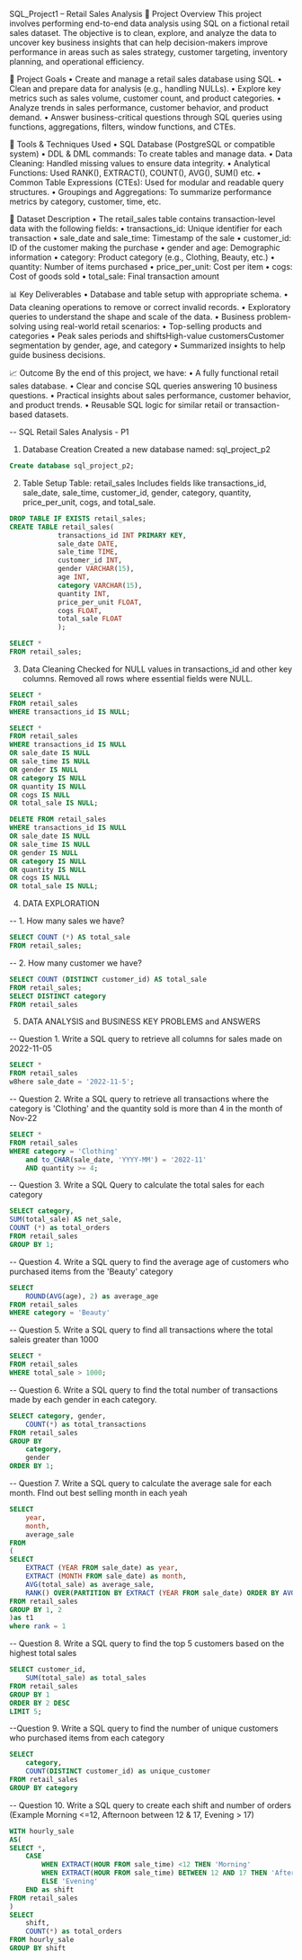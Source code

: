 SQL_Project1 – Retail Sales Analysis
📌 Project Overview
This project involves performing end-to-end data analysis using SQL on a fictional retail sales dataset. The objective is to clean, explore, and analyze the data to uncover key business insights that can help decision-makers improve performance in areas such as sales strategy, customer targeting, inventory planning, and operational efficiency.

🎯 Project Goals
•	Create and manage a retail sales database using SQL.
•	Clean and prepare data for analysis (e.g., handling NULLs).
•	Explore key metrics such as sales volume, customer count, and product categories.
•	Analyze trends in sales performance, customer behavior, and product demand.
•	Answer business-critical questions through SQL queries using functions, aggregations, filters, window functions, and CTEs.

🧰 Tools & Techniques Used
•	SQL Database (PostgreSQL or compatible system)
•	DDL & DML commands: To create tables and manage data.
•	Data Cleaning: Handled missing values to ensure data integrity.
•	Analytical Functions: Used RANK(), EXTRACT(), COUNT(), AVG(), SUM() etc.
•	Common Table Expressions (CTEs): Used for modular and readable query structures.
•	Groupings and Aggregations: To summarize performance metrics by category, customer, time, etc.

📁 Dataset Description
•	The retail_sales table contains transaction-level data with the following fields:
•	transactions_id: Unique identifier for each transaction
•	sale_date and sale_time: Timestamp of the sale
•	customer_id: ID of the customer making the purchase
•	gender and age: Demographic information
•	category: Product category (e.g., Clothing, Beauty, etc.)
•	quantity: Number of items purchased
•	price_per_unit: Cost per item
•	cogs: Cost of goods sold
•	total_sale: Final transaction amount

📊 Key Deliverables
•	Database and table setup with appropriate schema.
•	Data cleaning operations to remove or correct invalid records.
•	Exploratory queries to understand the shape and scale of the data.
•	Business problem-solving using real-world retail scenarios:
•	Top-selling products and categories
•	Peak sales periods and shiftsHigh-value customersCustomer segmentation by gender, age, and category
•	Summarized insights to help guide business decisions.

📈 Outcome
By the end of this project, we have:
•	A fully functional retail sales database.
•	Clear and concise SQL queries answering 10 business questions.
•	Practical insights about sales performance, customer behavior, and product trends.
•	Reusable SQL logic for similar retail or transaction-based datasets.

-- SQL Retail Sales Analysis - P1
1.  Database Creation
Created a new database named: sql_project_p2
```sql
Create database sql_project_p2;
```


 2. Table Setup
Table: retail_sales
Includes fields like transactions_id, sale_date, sale_time, customer_id, gender, category, quantity, price_per_unit, cogs, and total_sale.
```sql
DROP TABLE IF EXISTS retail_sales;
CREATE TABLE retail_sales(
			transactions_id	INT PRIMARY KEY,
			sale_date DATE,	
			sale_time TIME, 	
			customer_id INT,
			gender VARCHAR(15),	
			age INT,
			category VARCHAR(15),	
			quantity INT,
			price_per_unit FLOAT,
			cogs FLOAT,
			total_sale FLOAT
			);
```
```sql
SELECT *
FROM retail_sales;
```
3. Data Cleaning
Checked for NULL values in transactions_id and other key columns.
Removed all rows where essential fields were NULL.

```sql
SELECT *
FROM retail_sales
WHERE transactions_id IS NULL;
```
```sql
SELECT *
FROM retail_sales
WHERE transactions_id IS NULL
OR sale_date IS NULL
OR sale_time IS NULL
OR gender IS NULL
OR category IS NULL
OR quantity IS NULL
OR cogs IS NULL
OR total_sale IS NULL;
```
```sql
DELETE FROM retail_sales
WHERE transactions_id IS NULL
OR sale_date IS NULL
OR sale_time IS NULL
OR gender IS NULL
OR category IS NULL
OR quantity IS NULL
OR cogs IS NULL
OR total_sale IS NULL;
```
4. DATA EXPLORATION

-- 1. How many sales we have?
``` sql
SELECT COUNT (*) AS total_sale 
FROM retail_sales;
```

-- 2. How many customer we have?
``` sql
SELECT COUNT (DISTINCT customer_id) AS total_sale 
FROM retail_sales;
SELECT DISTINCT category
FROM retail_sales
```
5. DATA ANALYSIS and BUSINESS KEY PROBLEMS and ANSWERS

-- Question 1. Write a SQL query to retrieve all columns for sales made on 2022-11-05
``` sql
SELECT *
FROM retail_sales
w8here sale_date = '2022-11-5';
```
 
-- Question 2. Write a SQL query to retrieve all transactions where the category is 'Clothing' and the quantity sold is more than 4 in the month of Nov-22
``` sql
SELECT *
FROM retail_sales
WHERE category = 'Clothing'
	and to_CHAR(sale_date, 'YYYY-MM') = '2022-11'
	AND quantity >= 4;
```
-- Question 3. Write a SQL Query to calculate the total sales for each category
``` sql
SELECT category,
SUM(total_sale) AS net_sale,
COUNT (*) as total_orders
FROM retail_sales
GROUP BY 1;
```
-- Question 4. Write a SQL query to find the average age of customers who purchased items from the 'Beauty' category
``` sql
SELECT 
	ROUND(AVG(age), 2) as average_age
FROM retail_sales
WHERE category = 'Beauty'
```
-- Question 5. Write a SQL query to find all transactions where the total saleis greater than 1000
``` sql
SELECT *
FROM retail_sales
WHERE total_sale > 1000;
```
-- Question 6. Write a SQL query to find the total number of transactions made by each gender in each category.
``` sql
SELECT category, gender, 
	COUNT(*) as total_transactions
FROM retail_sales
GROUP BY 
	category,
	gender
ORDER BY 1;
```
-- Question 7. Write a SQL query to calculate the average sale for each month. FInd out best selling month in each yeah
``` sql
SELECT 
	year,
	month,
	average_sale
FROM
(
SELECT 
	EXTRACT (YEAR FROM sale_date) as year,
	EXTRACT (MONTH FROM sale_date) as month,
	AVG(total_sale) as average_sale,
	RANK() OVER(PARTITION BY EXTRACT (YEAR FROM sale_date) ORDER BY AVG (total_sale) DESC) as rank
FROM retail_sales
GROUP BY 1, 2
)as t1
where rank = 1
```
-- Question 8. Write a SQL query to find the top 5 customers based on the highest total sales
``` sql
SELECT customer_id,
	SUM(total_sale) as total_sales
FROM retail_sales
GROUP BY 1
ORDER BY 2 DESC
LIMIT 5;
```
--Question 9. Write a SQL query to find the number of unique customers who purchased items from each category
``` sql
SELECT
	category,
	COUNT(DISTINCT customer_id) as unique_customer
FROM retail_sales
GROUP BY category
```
-- Question 10. Write a SQL query to create each shift and number of orders (Example Morning <=12, Afternoon between 12 & 17, Evening > 17)
``` sql
WITH hourly_sale
AS(
SELECT *,
	CASE
		WHEN EXTRACT(HOUR FROM sale_time) <12 THEN 'Morning'
		WHEN EXTRACT(HOUR FROM sale_time) BETWEEN 12 AND 17 THEN 'Afternoon'
		ELSE 'Evening'
	END as shift
FROM retail_sales
)
SELECT 
	shift,
	COUNT(*) as total_orders
FROM hourly_sale
GROUP BY shift
```

